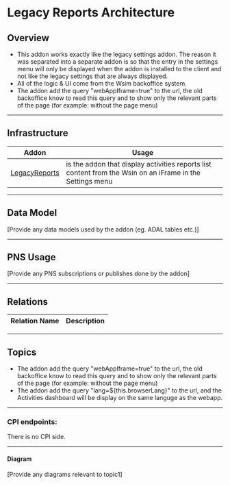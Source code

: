 # Legacy Reports Architecture

## Overview

- This addon works exactly like the legacy settings addon. The reason it was separated into a separate addon is so that the entry in the settings menu will only be displayed when the addon is installed to the client and not like the legacy settings that are always displayed.
- All of the logic & UI come from the Wsim backoffice system.
- The addon add the query "webAppIframe=true" to the url, the old backoffice know to read this query and to show only the relevant parts of the page (for example: without the page menu)
---

## Infrastructure

| Addon  | Usage  |
| ---------------------------|------------------------ |
| [LegacyReports](https://github.com/Pepperi-Addons/LegacyDashboards/tree/main/LegacyReports) | is the addon that display activities reports list content from the Wsin on an iFrame in the Settings menu|

---

## Data Model

[Provide any data models used by the addon (eg. ADAL tables etc.)]

---

## PNS Usage

[Provide any PNS subscriptions or publishes done by the addon]

---

## Relations
| Relation Name | Description |
|---------------|--------------|

---

## Topics

- The addon add the query "webAppIframe=true" to the url, the old backoffice know to read this query and to show only the relevant parts of the page (for example: without the page menu)
- The addon add the query "lang=${this.browserLang}" to the url, and the Activities dashboard will be display on the same languge as the webapp.
_____________________________________________________________
### CPI endpoints:

There is no CPI side.
_____________________________________________________________
#### Diagram

[Provide any diagrams relevant to topic1]
